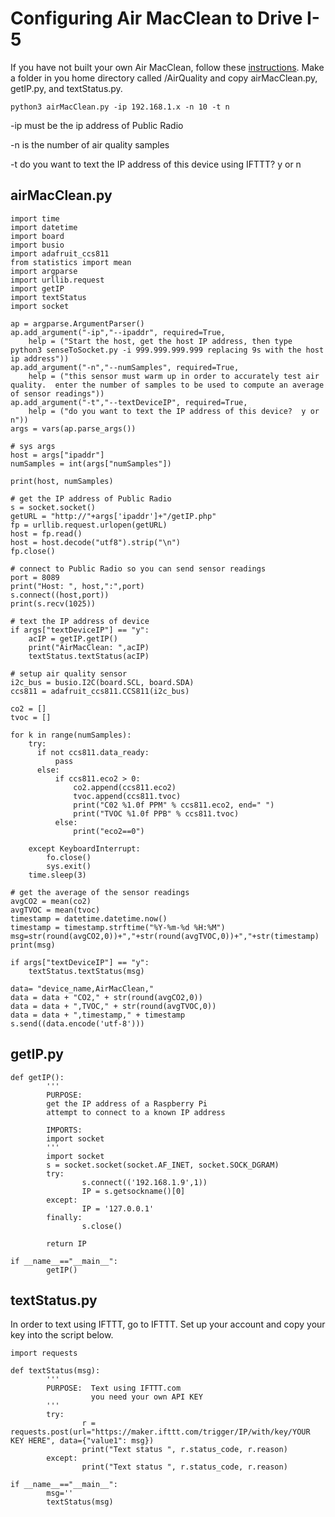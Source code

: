 <h1>Configuring Air MacClean to Drive I-5</h1>

If you have not built your own Air MacClean, follow these [instructions](https://github.com/NelsonPython/Air_MacClean).  Make a folder in you home directory called /AirQuality and copy airMacClean.py, getIP.py, and textStatus.py.  


```
python3 airMacClean.py -ip 192.168.1.x -n 10 -t n
```

-ip must be the ip address of Public Radio

-n is the number of air quality samples

-t do you want to text the IP address of this device using IFTTT?  y or n


<h2>airMacClean.py</h2>

```
import time
import datetime
import board
import busio
import adafruit_ccs811
from statistics import mean
import argparse
import urllib.request
import getIP
import textStatus
import socket

ap = argparse.ArgumentParser()
ap.add_argument("-ip","--ipaddr", required=True,
    help = ("Start the host, get the host IP address, then type python3 senseToSocket.py -i 999.999.999.999 replacing 9s with the host ip address"))
ap.add_argument("-n","--numSamples", required=True,
    help = ("this sensor must warm up in order to accurately test air quality.  enter the number of samples to be used to compute an average of sensor readings"))
ap.add_argument("-t","--textDeviceIP", required=True,
    help = ("do you want to text the IP address of this device?  y or n"))
args = vars(ap.parse_args())

# sys args
host = args["ipaddr"]
numSamples = int(args["numSamples"])

print(host, numSamples)

# get the IP address of Public Radio
s = socket.socket()
getURL = "http://"+args['ipaddr']+"/getIP.php"
fp = urllib.request.urlopen(getURL)
host = fp.read()
host = host.decode("utf8").strip("\n")
fp.close()

# connect to Public Radio so you can send sensor readings
port = 8089
print("Host: ", host,":",port)
s.connect((host,port))
print(s.recv(1025))

# text the IP address of device
if args["textDeviceIP"] == "y":
    acIP = getIP.getIP()
    print("AirMacClean: ",acIP)
    textStatus.textStatus(acIP)

# setup air quality sensor
i2c_bus = busio.I2C(board.SCL, board.SDA)
ccs811 = adafruit_ccs811.CCS811(i2c_bus)

co2 = []
tvoc = []

for k in range(numSamples):
    try:
      if not ccs811.data_ready:
          pass
      else:
          if ccs811.eco2 > 0:
              co2.append(ccs811.eco2)
              tvoc.append(ccs811.tvoc)
              print("C02 %1.0f PPM" % ccs811.eco2, end=" ")
              print("TVOC %1.0f PPB" % ccs811.tvoc)
          else:
              print("eco2==0")

    except KeyboardInterrupt:
        fo.close()
        sys.exit()
    time.sleep(3)

# get the average of the sensor readings
avgCO2 = mean(co2)
avgTVOC = mean(tvoc)
timestamp = datetime.datetime.now()
timestamp = timestamp.strftime("%Y-%m-%d %H:%M")
msg=str(round(avgCO2,0))+","+str(round(avgTVOC,0))+","+str(timestamp)
print(msg)

if args["textDeviceIP"] == "y":
    textStatus.textStatus(msg)

data= "device_name,AirMacClean,"
data = data + "CO2," + str(round(avgCO2,0))
data = data + ",TVOC," + str(round(avgTVOC,0))
data = data + ",timestamp," + timestamp
s.send((data.encode('utf-8')))
```

<h2>getIP.py</h2>

```
def getIP():
        '''
        PURPOSE:
        get the IP address of a Raspberry Pi
        attempt to connect to a known IP address

        IMPORTS:
        import socket
        '''
        import socket
        s = socket.socket(socket.AF_INET, socket.SOCK_DGRAM)
        try:
                s.connect(('192.168.1.9',1))
                IP = s.getsockname()[0]
        except:
                IP = '127.0.0.1'
        finally:
                s.close()

        return IP

if __name__=="__main__":
        getIP()
```

<h2>textStatus.py</h2>
In order to text using IFTTT, go to IFTTT.  Set up your account and copy your key into the script below.

```
import requests

def textStatus(msg):
        '''
        PURPOSE:  Text using IFTTT.com
                  you need your own API KEY
        '''
        try:
                r = requests.post(url="https://maker.ifttt.com/trigger/IP/with/key/YOUR KEY HERE", data={"value1": msg})
                print("Text status ", r.status_code, r.reason)
        except:
                print("Text status ", r.status_code, r.reason)

if __name__=="__main__":
        msg=''
        textStatus(msg)
```
